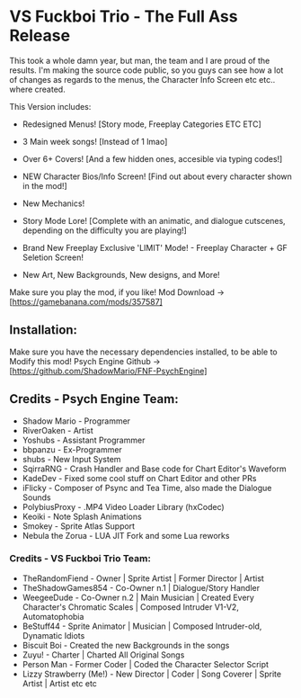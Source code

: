 # VS Fuckboi Trio - The Full Ass Release
This took a whole damn year, but man, the team and I are proud of the results.
I'm making the source code public, so you guys can see how a lot of changes as regards to the menus, the Character Info Screen etc etc.. where created.

This Version includes: 
 - Redesigned Menus! [Story mode, Freeplay Categories ETC ETC]

 - 3 Main week songs! [Instead of 1 lmao]

 - Over 6+ Covers! [And a few hidden ones, accesible via typing codes!]

 - NEW Character Bios/Info Screen! [Find out about every character shown in the mod!]

 - New Mechanics!

 - Story Mode Lore! [Complete with an animatic, and dialogue cutscenes, depending on the difficulty you are playing!] 

- Brand New Freeplay Exclusive 'LIMIT' Mode! - Freeplay Character + GF Seletion Screen!

- New Art, New Backgrounds, New designs, and More!

Make sure you play the mod, if you like!
Mod Download -> [https://gamebanana.com/mods/357587]

## Installation:
Make sure you have the necessary dependencies installed, to be able to Modify this mod! 
Psych Engine Github -> [https://github.com/ShadowMario/FNF-PsychEngine]

## Credits - Psych Engine Team:
* Shadow Mario - Programmer
* RiverOaken - Artist
* Yoshubs - Assistant Programmer
* bbpanzu - Ex-Programmer
* shubs - New Input System
* SqirraRNG - Crash Handler and Base code for Chart Editor's Waveform
* KadeDev - Fixed some cool stuff on Chart Editor and other PRs
* iFlicky - Composer of Psync and Tea Time, also made the Dialogue Sounds
* PolybiusProxy - .MP4 Video Loader Library (hxCodec)
* Keoiki - Note Splash Animations
* Smokey - Sprite Atlas Support
* Nebula the Zorua - LUA JIT Fork and some Lua reworks

### Credits - VS Fuckboi Trio Team:
* TheRandomFiend - Owner | Sprite Artist | Former Director | Artist
* TheShadowGames854 - Co-Owner n.1 | Dialogue/Story Handler
* WeegeeDude - Co-Owner n.2 | Main Musician | Created Every Character's Chromatic Scales | Composed Intruder V1-V2, Automatophobia
* BeStuff44 - Sprite Animator | Musician | Composed Intruder-old, Dynamatic Idiots
* Biscuit Boi - Created the new Backgrounds in the songs
* Zuyu! - Charter | Charted All Original Songs
* Person Man - Former Coder | Coded the Character Selector Script
* Lizzy Strawberry (Me!) - New Director | Coder | Song Coverer | Sprite Artist | Artist etc etc
